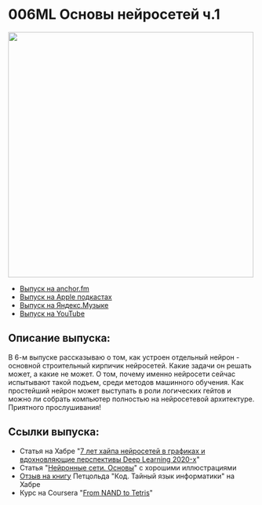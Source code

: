# 006ML Основы нейросетей ч.1

<img src="foto/ruDALLI-E_neuralnet" width="500"/>

- [Выпуск на anchor.fm](https://anchor.fm/kmsrus/episodes/006-ML----1-ejthqa)
- [Выпуск на Apple подкастах](https://podcasts.apple.com/ru/podcast/machine-learning-podcast/id1495052772?l=en&i=1000491894599)
- [Выпуск на Яндекс.Музыке](https://music.yandex.ru/album/9781458/track/71487762)
- [Выпуск на YouTube](https://youtu.be/mJxFsa2OHbA)

## Описание выпуска:

В 6-м выпуске рассказываю о том, как устроен отдельный нейрон - основной строительный кирпичик нейросетей. Какие задачи он решать может, а какие не может. О том, почему именно нейросети сейчас испытывают такой подъем, среди методов машинного обучения. Как простейший нейрон может выступать в роли логических гейтов и можно ли собрать компьютер полностью на нейросетевой архитектуре. Приятного прослушивания!

## Ссылки выпуска:

- Статья на Хабре "[7 лет хайпа нейросетей в графиках и вдохновляющие перспективы Deep Learning 2020-х](https://habr.com/ru/post/68365/)"
- Статья "[Нейронные сети. Основы](http://synset.com/ai/ru/nn/NeuralNet_01_Intro.html)" с хорошими иллюстрациями
- [Отзыв на книгу](https://habr.com/ru/post/68365/) Петцольда "Код. Тайный язык информатики" на Хабре
- Курс на Coursera "[From NAND to Tetris](https://www.coursera.org/learn/build-a-computer/home/welcome)"

